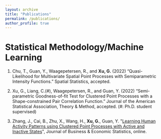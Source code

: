 ```yaml
---
layout: archive
title: "Publications"
permalink: /publications/
author_profile: true
---
```


Statistical Methodology/Machine Learning
=====
1. Chu, T., Guan, Y., Waagepetersen, R., and **Xu, G.** (2022) “Quasi-Likelihood for Multivariate Spatial Point Processes with Semiparametric Intensity Functions.” Spatial Statistics, accepted.
2. Xu, G., Liang, C.(#), Waagepetersen, R., and Guan, Y. (2022) “Semi-parametric Goodness-of-fit Test for Clustered Point Processes with a Shape-constrained Pair Correlation Function.” Journal of the American Statistical Association, Theory & Method, accepted. (#: Ph.D. student supervised)

1. Zhang, J., Cai, B., Zhu, X., Wang, H., **Xu, G.**, Guan, Y. "[Learning Human Activity Patterns using Clustered Point Processes with Active and Inactive States](https://www.tandfonline.com/doi/full/10.1080/07350015.2021.2025065)", Journal of Business & Economic Statistics, online.
